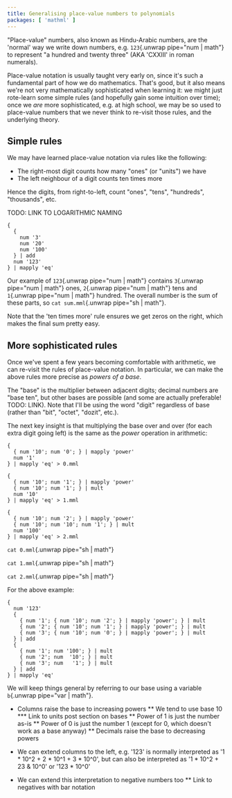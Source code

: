 ```yaml
---
title: Generalising place-value numbers to polynomials
packages: [ 'mathml' ]
---
```


"Place-value" numbers, also known as Hindu-Arabic numbers, are the 'normal' way
we write down numbers, e.g. `123`{.unwrap pipe="num | math"} to represent "a
hundred and twenty three" (AKA 'CXXIII' in roman numerals).

Place-value notation is usually taught very early on, since it's such a
fundamental part of how we do mathematics. That's good, but it also means we're
not very mathematically sophisticated when learning it: we might just rote-learn
some simple rules (and hopefully gain some intuition over time); once we *are*
more sophisticated, e.g. at high school, we may be so used to place-value
numbers that we never think to re-visit those rules, and the underlying theory.

## Simple rules ##

We may have learned place-value notation via rules like the following:

 * The right-most digit counts how many "ones" (or "units") we have
 * The left neighbour of a digit counts ten times more

Hence the digits, from right-to-left, count "ones", "tens", "hundreds",
"thousands", etc.

TODO: LINK TO LOGARITHMIC NAMING

```{pipe="sh > sum.mml"}
{
  {
    num '3'
    num '20'
    num '100'
  } | add
  num '123'
} | mapply 'eq'
```

Our example of `123`{.unwrap pipe="num | math"} contains
`3`{.unwrap pipe="num | math"} ones, `2`{.unwrap pipe="num | math"} tens and
`1`{.unwrap pipe="num | math"} hundred. The overall number is the sum of these
parts, so `cat sum.mml`{.unwrap pipe="sh | math"}.

Note that the 'ten times more' rule ensures we get zeros on the right, which
makes the final sum pretty easy.

## More sophisticated rules ##

Once we've spent a few years becoming comfortable with arithmetic, we can
re-visit the rules of place-value notation. In particular, we can make the above
rules more precise as *powers of a base*.

The "base" is the multiplier between adjacent digits; decimal numbers are "base
ten", but other bases are possible (and some are actually preferable!
TODO: LINK). Note that I'll be using the word "digit" regardless of base (rather
than "bit", "octet", "dozit", etc.).

The next key insight is that multiplying the base over and over (for each extra
digit going left) is the same as the *power* operation in arithmetic:

```{pipe="sh"}
{
  { num '10'; num '0'; } | mapply 'power'
  num '1'
} | mapply 'eq' > 0.mml

{
  { num '10'; num '1'; } | mapply 'power'
  { num '10'; num '1'; } | mult
  num '10'
} | mapply 'eq' > 1.mml

{
  { num '10'; num '2'; } | mapply 'power'
  { num '10'; num '10'; num '1'; } | mult
  num '100'
} | mapply 'eq' > 2.mml
```

`cat 0.mml`{.unwrap pipe="sh | math"}

`cat 1.mml`{.unwrap pipe="sh | math"}

`cat 2.mml`{.unwrap pipe="sh | math"}

For the above example:

```{.unwrap pipe="sh | math block"}
{
  num '123'
  {
    { num '1'; { num '10'; num '2'; } | mapply 'power'; } | mult
    { num '2'; { num '10'; num '1'; } | mapply 'power'; } | mult
    { num '3'; { num '10'; num '0'; } | mapply 'power'; } | mult
  } | add
  {
    { num '1'; num '100'; } | mult
    { num '2'; num  '10'; } | mult
    { num '3'; num   '1'; } | mult
  } | add
} | mapply 'eq'
```

We will keep things general by referring to our base using a variable
`b`{.unwrap pipe="var | math"}.

* Columns raise the base to increasing powers
** We tend to use base 10
*** Link to units post section on bases
** Power of 1 is just the number as-is
** Power of 0 is just the number 1 (except for 0, which doesn't work as a base anyway)
** Decimals raise the base to decreasing powers

* We can extend columns to the left, e.g. '123' is normally interpreted as
  '1 * 10^2 + 2 * 10^1 + 3 * 10^0', but can also be interpreted as
  '1 * 10^2 + 23 & 10^0' or '123 * 10^0'

* We can extend this interpretation to negative numbers too
** Link to negatives with bar notation
